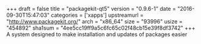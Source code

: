 +++
draft = false
title = "packagekit-qt5"
version = "0.9.6-1"
date = "2016-09-30T15:47:03"
categories = ['xapps']
upstreamurl = "http://www.packagekit.org/"
arch = "x86_64"
size = "93996"
usize = "454892"
sha1sum = "4ee5cc19ff9a5c6fc65c02f48cb15e39f8df3742"
+++
A system designed to make installation and updates of packages easier
